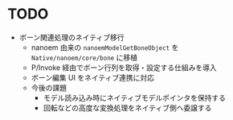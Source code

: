 # TODO

- ボーン関連処理のネイティブ移行
  - nanoem 由来の `nanoemModelGetBoneObject` を `Native/nanoem/core/bone` に移植
  - P/Invoke 経由でボーン行列を取得・設定する仕組みを導入
  - ボーン編集 UI をネイティブ連携に対応
  - 今後の課題
    - モデル読み込み時にネイティブモデルポインタを保持する
    - 回転などの高度な変換処理をネイティブ側へ委譲する
